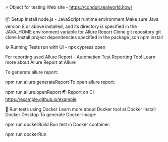 ⚡️ Object for testing
Web site - https://conduit.realworld.how/

📦 Setup
Install node.js - JavaScript runtime environment
Make sure Java version 8 or above installed, and its directory is specified in the JAVA_HOME environment variable for Allure Report
Clone git repository git clone 
Install project dependencies specified in the package.json npm install

⚙️ Running Tests
run with UI - npx cypress open 

For reporting used Allure Report - Automation Test Reporting Tool
Learn more about Allure Report at Allure

To generate allure report:

npm run allure:generateReport
To open allure report:

npm run allure:openReport
🌏 Report on CI
https://example.github.io/example

🐳 Run tests using Docker
Learn more about Docker tool at Docker
Install Docker Desktop
To generate Docker image:

npm run dockerBuild
Run test in Docker container:

npm run dockerRun
